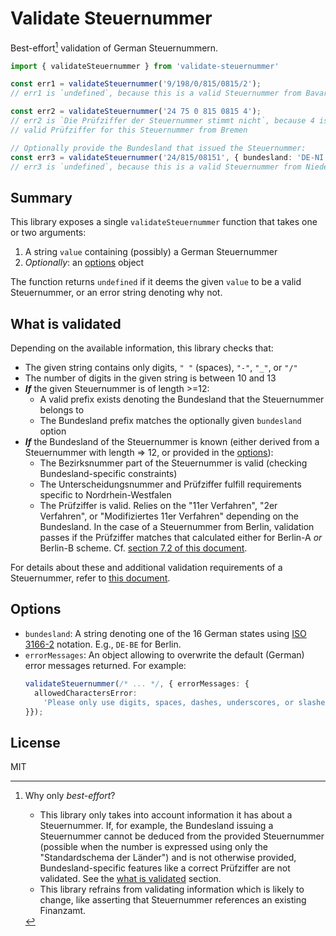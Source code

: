 # Validate Steuernummer

Best-effort[^1] validation of German Steuernummern.

```typescript
import { validateSteuernummer } from 'validate-steuernummer'

const err1 = validateSteuernummer('9/198/0/815/0815/2');
// err1 is `undefined`, because this is a valid Steuernummer from Bavaria

const err2 = validateSteuernummer('24 75 0 815 0815 4');
// err2 is `Die Prüfziffer der Steuernummer stimmt nicht`, because 4 is not a
// valid Prüfziffer for this Steuernummer from Bremen

// Optionally provide the Bundesland that issued the Steuernummer:
const err3 = validateSteuernummer('24/815/08151', { bundesland: 'DE-NI' });
// err3 is `undefined`, because this is a valid Steuernummer from Niedersachsen
```

## Summary

This library exposes a single `validateSteuernummer` function that takes one or two arguments:

1. A string `value` containing (possibly) a German Steuernummer
2. _Optionally_: an [options](#options) object

The function returns `undefined` if it deems the given `value` to be a valid Steuernummer, or an error string denoting why not.


## What is validated
Depending on the available information, this library checks that:

* The given string contains only digits, `" "` (spaces), `"-"`, `"_"`, or `"/"`
* The number of digits in the given string is between 10 and 13
* _**If**_ the given Steuernummer is of length >=12:
  * A valid prefix exists denoting the Bundesland that the Steuernummer belongs to
  * The Bundesland prefix matches the optionally given `bundesland` option
* _**If**_ the Bundesland of the Steuernummer is known (either derived from a Steuernummer with length => 12, or provided in the [options](#options)):
  * The Bezirksnummer part of the Steuernummer is valid (checking Bundesland-specific constraints)
  * The Unterscheidungsnummer and Prüfziffer fulfill requirements specific to Nordrhein-Westfalen
  * The Prüfziffer is valid. Relies on the "11er Verfahren", "2er Verfahren", or "Modifiziertes 11er Verfahren" depending on the Bundesland. In the case of a Steuernummer from Berlin, validation passes if the Prüfziffer matches that calculated either for Berlin-A _or_ Berlin-B scheme. Cf. [section 7.2 of this document](https://download.elster.de/download/schnittstellen/Pruefung_der_Steuer_und_Steueridentifikatsnummer.pdf).


For details about these and additional validation requirements of a Steuernummer, refer to [this document](https://download.elster.de/download/schnittstellen/Pruefung_der_Steuer_und_Steueridentifikatsnummer.pdf).



## Options
* `bundesland`: A string denoting one of the 16 German states using [ISO 3166-2](https://en.wikipedia.org/wiki/ISO_3166-2:DE) notation. E.g., `DE-BE` for Berlin.
* `errorMessages`: An object allowing to overwrite the default (German) error messages returned. For example:
    ```typescript
    validateSteuernummer(/* ... */, { errorMessages: {
      allowedCharactersError:
        'Please only use digits, spaces, dashes, underscores, or slashes'
    }});
    ```

## License
MIT


[^1]: Why only _best-effort_?
    * This library only takes into account information it has about a Steuernummer. If, for example, the Bundesland issuing a Steuernummer cannot be deduced from the provided Steuernummer (possible when the number is expressed using only the "Standardschema der Länder") and is not otherwise provided, Bundesland-specific features like a correct Prüfziffer are not validated. See the [what is validated](#what-is-validated) section.
    * This library refrains from validating information which is likely to change, like asserting that Steuernummer references an existing Finanzamt.

